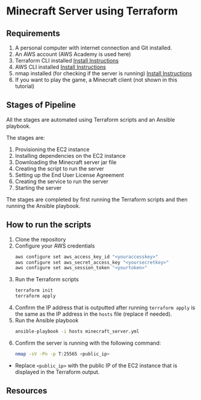 # Minecraft Server using Terraform

## Requirements
1. A personal computer with internet connection and Git installed.
2. An AWS account (AWS Academy is used here)
3. Terraform CLI installed [Install Instructions](https://learn.hashicorp.com/tutorials/terraform/install-cli)
4. AWS CLI installed [Install Instructions](https://docs.aws.amazon.com/cli/latest/userguide/getting-started-install.html)
5. nmap installed (for checking if the server is running) [Install Instructions](https://nmap.org/download)
6. If you want to play the game, a Minecraft client (not shown in this tutorial)

## Stages of Pipeline
All the stages are automated using Terraform scripts and an Ansible playbook.
 
The stages are:
1. Provisioning the EC2 instance
2. Installing dependencies on the EC2 instance
3. Downloading the Minecraft server jar file
4. Creating the script to run the server
5. Setting up the End User License Agreement
6. Creating the service to run the server
7. Starting the server

The stages are completed by first running the Terraform scripts and then running the Ansible playbook.


## How to run the scripts
1. Clone the repository
2. Configure your AWS credentials
    ```bash
    aws configure set aws_access_key_id "<youraccesskey>"
    aws configure set aws_secret_access_key "<yoursecretkey>"
    aws configure set aws_session_token "<yourtoken>"
    ```
3. Run the Terraform scripts
    ```bash
    terraform init
    terraform apply
    ```
4. Confirm the IP address that is outputted after running `terraform apply` is the same as the IP address in the `hosts` file (replace if needed).
5. Run the Ansible playbook
    ```bash
    ansible-playbook -i hosts minecraft_server.yml
    ```
6. Confirm the server is running with the following command:
      ```bash
      nmap -sV -Pn -p T:25565 <public_ip>
      ```
  - Replace `<public_ip>` with the public IP of the EC2 instance that is displayed in the Terraform output.


## Resources
